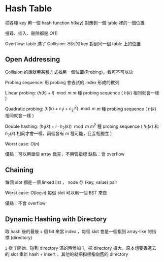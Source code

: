 # Hash Table

把各種 key 用一個 hash function $h(key)$ 對應到一個 table 裡的一個位置

搜尋、插入、刪除都是 $O(1)$

Overflow: table 滿了
Collision: 不同的 key 對到同一個 table 上的位置

## Open Addressing

Collision 的話就用某種方式找另一個位置(Probing)，看可不可以放 

Probing sequence: 用 probing 會去試的 index 形成的數列

Linear probing: $(h(k) + i )\mod{m}$
$m$ 種 probing sequence ( $h(k)$  相同就會一樣 )

Quadratic probing: $(h(k) + c_1i + c_2i^2) \mod{m}$
$m$ 種 probing sequence ( $h(k)$  相同就會一樣 )

Double hashing: $(h_1(k) + i \cdot h_2(k)) \mod{m}$
$m^2$ 種 probing sequence ( $h_1(k)$ 和 $h_2(k)$  相同才會一樣，兩個各有 $m$ 種可能，且互相獨立 )

Worst case: $O(n)$

優點：可以用單個 array 做完，不用管指標
缺點：會 overflow

## Chaining

每個 slot 都是一個 linked list ， node 存 (key, value) pair

Worst case: $O(\log n)$
每個 slot 可以用一個 BST 來做

優點：不會 overflow

## Dynamic Hashing with Directory

取 hash 後的最後 `i` 個 bit 來當 index ，每個 slot 會是一個指到 array-like 的指標 (directory)

`i` 從 1 開始，碰到 directory 滿的時候加 1，把 directory 擴大，原本想要丟進去的 slot 重新 hash + insert ，其他的就把指標指向舊的 directory